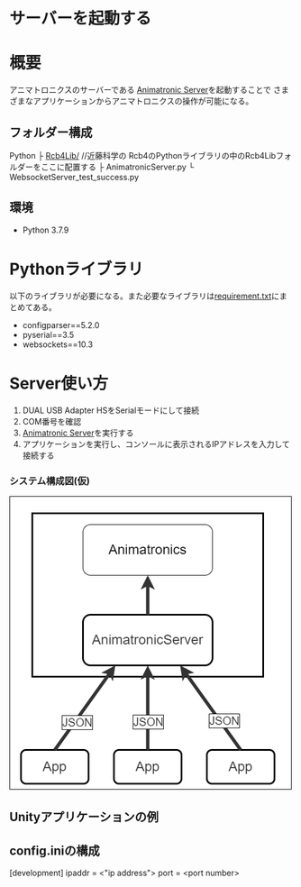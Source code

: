 # サーバーを起動する

# 概要
アニマトロニクスのサーバーである
[Animatronic Server](AnimatronicServer.py)を起動することで
さまざまなアプリケーションからアニマトロニクスの操作が可能になる。



## フォルダー構成
Python
├ [Rcb4Lib/](https://kondo-robot.com/faq/rcb-4-library-p100b) //近藤科学の   Rcb4のPythonライブラリの中のRcb4Libフォルダーをここに配置する
├ AnimatronicServer.py
└ WebsocketServer_test_success.py

## 環境
* Python 3.7.9
  
# Pythonライブラリ
以下のライブラリが必要になる。また必要なライブラリは[requirement.txt](requirement.txt)にまとめてある。
* configparser==5.2.0
* pyserial==3.5
* websockets==10.3


# Server使い方

1. DUAL USB Adapter HSをSerialモードにして接続
2. COM番号を確認
3. [Animatronic Server](AnimatronicServer.py)を実行する
4. アプリケーションを実行し、コンソールに表示されるIPアドレスを入力して接続する

### システム構成図(仮)
![](../imgs/system_architecture.png)

## Unityアプリケーションの例




## config.iniの構成
[development]
ipaddr = <"ip address">
port = \<port number>

